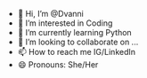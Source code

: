 - 👋 Hi, I’m @Dvanni
- 👀 I’m interested in Coding
- 🌱 I’m currently learning Python
- 💞️ I’m looking to collaborate on ...
- 📫 How to reach me IG/LinkedIn 
- 😄 Pronouns: She/Her
  

<!---
Dvanni/Dvanni is a ✨ special ✨ repository because its `README.md` (this file) appears on your GitHub profile.
You can click the Preview link to take a look at your changes.
--->
